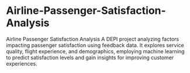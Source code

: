 # Airline-Passenger-Satisfaction-Analysis
 Airline Passenger Satisfaction Analysis A DEPI project analyzing factors impacting passenger satisfaction using feedback data. It explores service quality, flight experience, and demographics, employing machine learning to predict satisfaction levels and gain insights for improving customer experiences.
